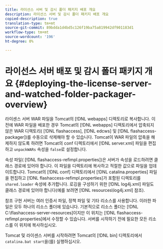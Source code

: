 ```yaml
---
title: 라이선스 서버 및 감시 폴더 패키지 배포 개요
description: 라이선스 서버 및 감시 폴더 패키지 배포 개요
copied-description: true
translation-type: tm+mt
source-git-commit: 89bdda1d4bd5c126f19ba75a819942df901183d1
workflow-type: tm+mt
source-wordcount: '196'
ht-degree: 0%

---
```



# 라이선스 서버 배포 및 감시 폴더 패키지 개요 {#deploying-the-license-server-and-watched-folder-packager-overview}

라이센스 서버 WAR 파일을 Tomcat의 [!DNL webapps] 디렉토리로 복사합니다. 이전에 WAR 파일을 배포한 경우 Tomcat의 [!DNL webapps] 디렉토리에서 압축되지 않은 WAR 디렉토리( [!DNL flashaccess], [!DNL edcws] 및 [!DNL flashaccess-packager])를 수동으로 삭제해야 할 수 있습니다. Tomcat이 WAR 파일의 압축을 해제하지 않도록 하려면 Tomcat의 conf 디렉토리에서 [!DNL server.xml] 파일을 편집하고 `unpackWARs` 속성을 `false`로 설정합니다.

속성 파일( [!DNL flashaccess-refimpl.properties])은 서버가 속성을 로드하려면 클래스 경로에 있어야 합니다. 이 파일을 디렉토리에 복사하고 적절한 값으로 파일을 업데이트합니다. Tomcat의 [!DNL conf] 디렉토리에서 [!DNL catalina.properties] 파일을 편집하고 [!DNL flashaccess-refimpl.properties]가 포함된 디렉토리를 `shared.loader` 속성에 추가합니다. 로깅을 구성하기 위한 [!DNL log4j.xml] 파일도 클래스 경로에 있어야 합니다(예를 보려면 [!DNL resources\log4j.xml] 참조).

참조 구현 서버는 여러 인증서 파일, 정책 파일 및 기타 리소스를 사용합니다. 이러한 파일은 모두 하나의 리소스 폴더에 있습니다. 기본적으로 리소스 폴더는 [!DNL C:\flashaccess-server-resources]이지만 이 위치는 [!DNL flashaccess-refimpl.properties]에서 수정할 수 있습니다. 서버를 시작하기 전에 필요한 모든 리소스를 이 위치에 복사하십시오.

Tomcat 및 라이센스 서버를 시작하려면 Tomcat의 [!DNL bin] 디렉토리에서 `catalina.bat start`을(를) 실행하십시오.
